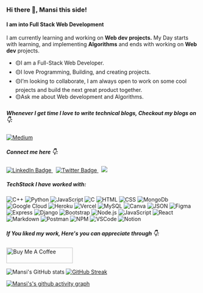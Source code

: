 ### Hi there 👋, Mansi this side!
#### I am into Full Stack Web Development 
I am currently learning and working on **Web dev projects.**
My Day starts with learning, and implementing **Algorithms** and ends with working on **Web dev** projects.

- 🟡I am a Full-Stack Web Developer. 
- 🟡I love Programming, Building, and creating projects. 
- 🟡I’m looking to collaborate, I am always open to work on some cool projects and build the next great product together. 
- 🟡Ask me about Web development and Algorithms.

##### Whenever I get time I love to write technical blogs, Checkout my blogs on 👇:
 <a href="https://medium.com/@mansipandit2024">
    <img src="https://img.shields.io/badge/Medium-12100E?style=for-the-badge&logo=medium&logoColor=white" alt="Medium"/>
  </a>

##### Connect me here 👇:
<div id="badges">
  <a href="https://www.linkedin.com/in/mansi2020/">
    <img src="https://img.shields.io/badge/LinkedIn-blue?style=for-the-badge&logo=linkedin&logoColor=white" alt="LinkedIn Badge"/>
  </a> &nbsp;
 <a href="https://twitter.com/Mansi2024">
    <img src="https://img.shields.io/badge/X-000000?style=for-the-badge&logo=x&logoColor=white" alt="Twitter Badge"/>
  </a> &nbsp;
 <a href="mailto:your.mansipandit2024@gmail.com">
    <img src="https://img.shields.io/badge/Gmail-D14836?style=for-the-badge&logo=gmail&logoColor=white" />
  </a>
</div>

##### TechStack I have worked with:
![C++](https://img.shields.io/badge/C%2B%2B-00599C?style=for-the-badge&logo=c%2B%2B&logoColor=white) ![Python](	https://img.shields.io/badge/Python-FFD43B?style=for-the-badge&logo=python&logoColor=blue) ![JavaScript](https://img.shields.io/badge/JavaScript-323330?style=for-the-badge&logo=javascript&logoColor=F7DF1E) ![C](https://img.shields.io/badge/C-00599C?style=for-the-badge&logo=c&logoColor=white) ![HTML](https://img.shields.io/badge/HTML5-E34F26?style=for-the-badge&logo=html5&logoColor=white) ![CSS](https://img.shields.io/badge/CSS3-1572B6?style=for-the-badge&logo=css3&logoColor=white) ![MongoDb](https://img.shields.io/badge/MongoDB-4EA94B?style=for-the-badge&logo=mongodb&logoColor=white) ![Google Cloud](https://img.shields.io/badge/Google_Cloud-4285F4?style=for-the-badge&logo=google-cloud&logoColor=white) ![Heroku](https://img.shields.io/badge/Heroku-430098?style=for-the-badge&logo=heroku&logoColor=white) ![Vercel](https://img.shields.io/badge/Vercel-000000?style=for-the-badge&logo=vercel&logoColor=white) ![MySQL](https://img.shields.io/badge/MySQL-005C84?style=for-the-badge&logo=mysql&logoColor=white) ![Canva](https://img.shields.io/badge/Canva-%2300C4CC.svg?&style=for-the-badge&logo=Canva&logoColor=white) ![JSON](https://img.shields.io/badge/json-5E5C5C?style=for-the-badge&logo=json&logoColor=white) ![Figma](https://img.shields.io/badge/Figma-F24E1E?style=for-the-badge&logo=figma&logoColor=white) ![Express](https://img.shields.io/badge/Express%20js-000000?style=for-the-badge&logo=express&logoColor=white) ![Django](https://img.shields.io/badge/Django-092E20?style=for-the-badge&logo=django&logoColor=green) ![Bootstrap](	https://img.shields.io/badge/Bootstrap-563D7C?style=for-the-badge&logo=bootstrap&logoColor=white) ![Node.js](https://img.shields.io/badge/Node%20js-339933?style=for-the-badge&logo=nodedotjs&logoColor=white) ![JavaScript](https://img.shields.io/badge/JSS-F7DF1E?style=for-the-badge&logo=JSS&logoColor=white) ![React](https://img.shields.io/badge/React-20232A?style=for-the-badge&logo=react&logoColor=61DAFB) ![Markdown](https://img.shields.io/badge/Markdown-000000?style=for-the-badge&logo=markdown&logoColor=white) ![Postman](https://img.shields.io/badge/Postman-FF6C37?style=for-the-badge&logo=Postman&logoColor=white) ![NPM](https://img.shields.io/badge/npm-CB3837?style=for-the-badge&logo=npm&logoColor=white) ![VSCode](https://img.shields.io/badge/VSCode-0078D4?style=for-the-badge&logo=visual%20studio%20code&logoColor=white) ![Notion](https://img.shields.io/badge/Notion-000000?style=for-the-badge&logo=notion&logoColor=white)
##### If You liked my work, Here's you can appreciate through 👇:
<a href="https://www.buymeacoffee.com/mansicoding" target="_blank"><img src="https://cdn.buymeacoffee.com/buttons/default-orange.png" alt="Buy Me A Coffee" height="41" width="174"></a>

![Mansi's GitHub stats](https://github-readme-stats.vercel.app/api?username=mansi2024&show_icons=true&theme=radical) [![GitHub Streak](https://streak-stats.demolab.com?user=mansi2024&theme=shades-of-purple)](https://git.io/streak-stats)  

[![Mansi's's github activity graph](https://github-readme-activity-graph.vercel.app/graph?username=mansi2024&bg_color=1a1a1a&color=f056e6&line=e0ff47&point=a486f9&area=true&hide_border=true)](https://github.com/ashutosh00710/github-readme-activity-graph)




